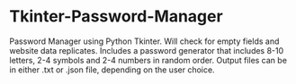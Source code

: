# Tkinter-Password-Manager
Password Manager using Python Tkinter.
Will check for empty fields and website data replicates.
Includes a password generator that includes 8-10 letters, 2-4 symbols and 2-4 numbers in random order.
Output files can be in either .txt or .json file, depending on the user choice.
